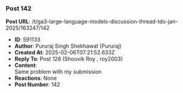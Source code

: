 ### Post 142
**Post URL**: /t/ga3-large-language-models-discussion-thread-tds-jan-2025/163247/142
- **ID**: 591133
- **Author**: Pururaj Singh Shekhawat (Pururaj)
- **Created At**: 2025-02-06T07:21:52.633Z
- **Reply To**: Post 126 (Shouvik Roy , roy2003)
- **Content**:  
  Same problem with my submission
- **Reactions**: None
- **Post Number**: 142

